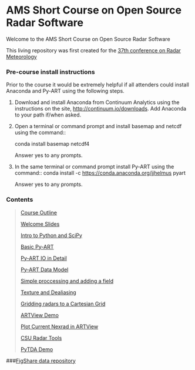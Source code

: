 # AMS Short Course on Open Source Radar Software
Welcome to the AMS Short Course on Open Source Radar Software

This living repository was first created for the <a href="https://www2.ametsoc.org/ams/index.cfm/meetings-events/ams-meetings/37th-conference-on-radar-meteorology/"> 37th conference on Radar Meteorology</a>

### Pre-course install instructions

Prior to the course it would be extremely helpful if all attenders could
install Anaconda and Py-ART using the following steps.


1. Download and install Anaconda from Continuum Analytics using the instructions on the site, 
   http://continuum.io/downloads.  Add Anaconda to your path if/when asked.

2. Open a terminal or command prompt and install basemap and netcdf using the command::
   
    conda install basemap netcdf4 
   
   Answer yes to any prompts.

3. In the same terminal or command prompt install Py-ART using the command::
        conda install -c https://conda.anaconda.org/jjhelmus pyart

   Answer yes to any prompts. 

### Contents

> <a href="https://github.com/openradar/AMS-Short-Course-on-Open-Source-Radar-Software/blob/master/course_outline.rst"> Course Outline</a>
> 
> <a href="http://nbviewer.ipython.org/github/openradar/AMS-Short-Course-on-Open-Source-Radar-Software/blob/master/1_Welcome.ipynb"> Welcome Slides </a>
>
><a href="http://nbviewer.ipython.org/github/openradar/AMS-Short-Course-on-Open-Source-Radar-Software/blob/master/2_Intro_to_Python_and_SciPy.ipynb">Intro to Python and SciPy</a>
>
><a href="http://nbviewer.ipython.org/github/openradar/AMS-Short-Course-on-Open-Source-Radar-Software/blob/master/3_Basic_PyART.ipynb">Basic Py-ART</a>
>
><a href="http://nbviewer.ipython.org/github/openradar/AMS-Short-Course-on-Open-Source-Radar-Software/blob/master/4a_PyART_IO_in_detail.ipynb">Py-ART IO in Detail</a>
>
><a href="http://nbviewer.ipython.org/github/openradar/AMS-Short-Course-on-Open-Source-Radar-Software/blob/master/4b_PyART_data_model.ipynb">Py-ART Data Model</a>
>
><a href="http://nbviewer.ipython.org/github/openradar/AMS-Short-Course-on-Open-Source-Radar-Software/blob/master/5_Simple_proccessing_and_adding_a_field.ipynb">Simple proccessing and adding a field </a>
>
><a href="http://nbviewer.ipython.org/github/openradar/AMS-Short-Course-on-Open-Source-Radar-Software/blob/master/6_Texture_and_Dealiasing.ipynb">Texture and Dealiasing</a>
>
><a href="http://nbviewer.ipython.org/github/openradar/AMS-Short-Course-on-Open-Source-Radar-Software/blob/master/7_Mapping_to_a_cartesian_grid.ipynb">Gridding radars to a Cartesian Grid</a>
>
><a href="http://nbviewer.ipython.org/github/openradar/AMS-Short-Course-on-Open-Source-Radar-Software/blob/master/8a_artview_demo_ams37.ipynb">ARTView Demo</a>
>
><a href="http://nbviewer.ipython.org/github/openradar/AMS-Short-Course-on-Open-Source-Radar-Software/blob/master/8b_plot_current_nexrad_open_artview.ipynb">Plot Current Nexrad in ARTView</a>
>
><a href="http://nbviewer.ipython.org/github/openradar/AMS-Short-Course-on-Open-Source-Radar-Software/blob/master/9a_CSU_RadarTools_Demo-AMS_OSRSC.ipynb">CSU Radar Tools</a>
>
><a href="http://nbviewer.ipython.org/github/openradar/AMS-Short-Course-on-Open-Source-Radar-Software/blob/master/9b_PyTDA_Demo-AMS_OSRSC.ipynb">PyTDA Demo</a>
>


###<a href='http://figshare.com/articles/Data_for_AMS_Short_Course_on_Open_Source_Radar_Software/1537461'>FigShare data repository</a>


